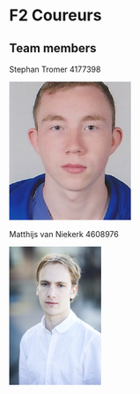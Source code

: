 # F2 Coureurs

## Team members

Stephan Tromer 4177398

![Image of Stephan](team-photos/stephan.jpg)

Matthijs van Niekerk 4608976

![Image of Matthijs](team-photos/matthijs.jpg)